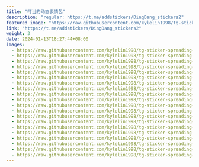 ```yaml
---
title: "叮当的动态表情包"
description: "regular: https://t.me/addstickers/DingDang_stickers2"
featured_image: "https://raw.githubusercontent.com/kylelin1998/tg-sticker-spreading-worldwide-images/main/img/d551b33a-ad6e-4e04-9431-a075dde5be58.jpg"
link: "https://t.me/addstickers/DingDang_stickers2"
weight: 3
date: 2024-01-13T18:27:44+08:00
images:
  - https://raw.githubusercontent.com/kylelin1998/tg-sticker-spreading-worldwide-images/main/img/d551b33a-ad6e-4e04-9431-a075dde5be58.jpg
  - https://raw.githubusercontent.com/kylelin1998/tg-sticker-spreading-worldwide-images/main/img/851cec2e-899d-40dc-aded-4068e8d6164c.jpg
  - https://raw.githubusercontent.com/kylelin1998/tg-sticker-spreading-worldwide-images/main/img/c7f222aa-6bbe-423b-8b5f-c4badef2b0d1.jpg
  - https://raw.githubusercontent.com/kylelin1998/tg-sticker-spreading-worldwide-images/main/img/f56de4dd-22d3-4f26-bc9a-d721521fa111.jpg
  - https://raw.githubusercontent.com/kylelin1998/tg-sticker-spreading-worldwide-images/main/img/d9e3a803-1c62-4e7d-91e4-76e7720b9de0.jpg
  - https://raw.githubusercontent.com/kylelin1998/tg-sticker-spreading-worldwide-images/main/img/55e4312c-53d1-4259-ac5d-f8dcfb51e963.jpg
  - https://raw.githubusercontent.com/kylelin1998/tg-sticker-spreading-worldwide-images/main/img/81a15925-2457-4dd0-829b-5e3b61dbb97f.jpg
  - https://raw.githubusercontent.com/kylelin1998/tg-sticker-spreading-worldwide-images/main/img/32111347-1e25-4fef-b702-196fa71fa7e2.jpg
  - https://raw.githubusercontent.com/kylelin1998/tg-sticker-spreading-worldwide-images/main/img/67f9fe83-1608-4de9-8ce6-df2974f3d657.jpg
  - https://raw.githubusercontent.com/kylelin1998/tg-sticker-spreading-worldwide-images/main/img/ec155bbb-6e56-41b6-adf7-2ca7145cc4e4.jpg
  - https://raw.githubusercontent.com/kylelin1998/tg-sticker-spreading-worldwide-images/main/img/66b7c7b2-46fe-48ed-8465-54af9c182397.jpg
  - https://raw.githubusercontent.com/kylelin1998/tg-sticker-spreading-worldwide-images/main/img/c5037e19-99e2-4132-9826-7fb2766feefc.jpg
  - https://raw.githubusercontent.com/kylelin1998/tg-sticker-spreading-worldwide-images/main/img/901c0c9e-352e-41f1-9602-b4c9168a3164.jpg
  - https://raw.githubusercontent.com/kylelin1998/tg-sticker-spreading-worldwide-images/main/img/9043e9cf-f7e7-402b-bc68-3b3726b66dfe.jpg
  - https://raw.githubusercontent.com/kylelin1998/tg-sticker-spreading-worldwide-images/main/img/9f5af449-0f1c-42b8-ad97-6bca57629874.jpg
  - https://raw.githubusercontent.com/kylelin1998/tg-sticker-spreading-worldwide-images/main/img/f9370519-cb61-4307-9024-4e7946c18eda.jpg
  - https://raw.githubusercontent.com/kylelin1998/tg-sticker-spreading-worldwide-images/main/img/7b93fb9f-baac-4df6-91be-8af342c44059.jpg
  - https://raw.githubusercontent.com/kylelin1998/tg-sticker-spreading-worldwide-images/main/img/c1c08f45-04de-481b-9584-44d9fc7373e4.jpg
  - https://raw.githubusercontent.com/kylelin1998/tg-sticker-spreading-worldwide-images/main/img/8bdbd212-4d9f-40d2-8084-c519e2c9150a.jpg
  - https://raw.githubusercontent.com/kylelin1998/tg-sticker-spreading-worldwide-images/main/img/c724d1c6-940e-4a8f-b971-c5e2df39f1cf.jpg
---
```

